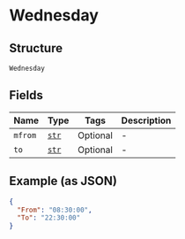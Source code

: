 
# Wednesday

## Structure

`Wednesday`

## Fields

| Name | Type | Tags | Description |
|  --- | --- | --- | --- |
| `mfrom` | [`str`](../../doc/models/string-enum.md) | Optional | - |
| `to` | [`str`](../../doc/models/string-enum.md) | Optional | - |

## Example (as JSON)

```json
{
  "From": "08:30:00",
  "To": "22:30:00"
}
```

